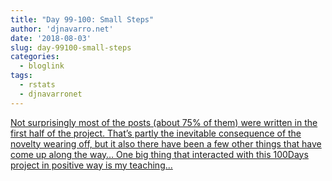 ```yaml
---
title: "Day 99-100: Small Steps"
author: 'djnavarro.net'
date: '2018-08-03'
slug: day-99100-small-steps
categories:
  - bloglink
tags:
  - rstats
  - djnavarronet
---
```


[Not surprisingly most of the posts (about 75% of them) were written in the first half of the project. That’s partly the inevitable consequence of the novelty wearing off, but it also there have been a few other things that have come up along the way… One big thing that interacted with this 100Days project in positive way is my teaching...<click to read more>](https://djnavarro.net/post/2018-08-03-small-steps/)

